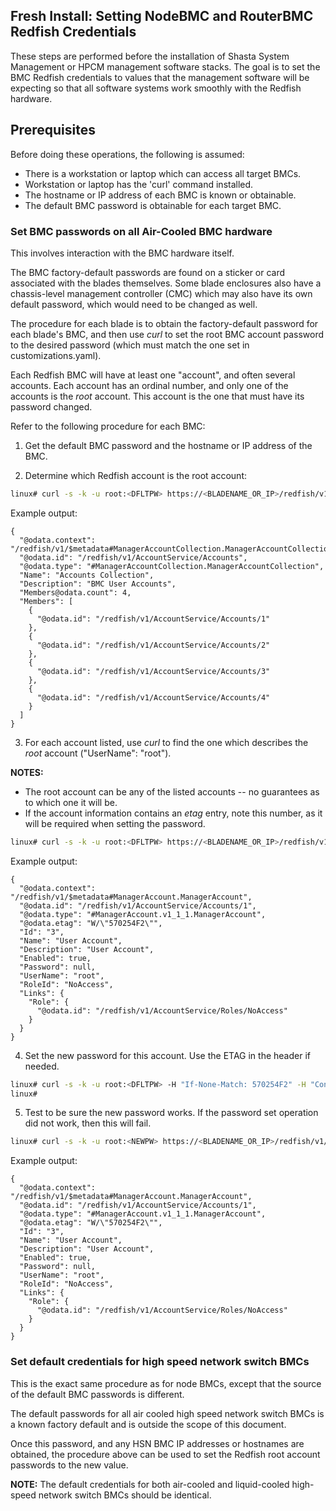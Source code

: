 ## Fresh Install: Setting NodeBMC and RouterBMC Redfish Credentials

These steps are performed before the installation of Shasta System Management
or HPCM management software stacks. The goal is to set the BMC Redfish 
credentials to values that the management software will be expecting so that
all software systems work smoothly with the Redfish hardware.

## Prerequisites

Before doing these operations, the following is assumed:

- There is a workstation or laptop which can access all target BMCs.
- Workstation or laptop has the 'curl' command installed.
- The hostname or IP address of each BMC is known or obtainable.
- The default BMC password is obtainable for each target BMC.

### Set BMC passwords on all Air-Cooled BMC hardware

This involves interaction with the BMC hardware itself.

The BMC factory-default passwords are found on a sticker or card associated
with the blades themselves. Some blade enclosures also have a chassis-level
management controller (CMC) which may also have its own default password, which
would need to be changed as well.

The procedure for each blade is to obtain the factory-default password for
each blade's BMC, and then use *curl* to set the root BMC account password to
the desired password (which must match the one set in customizations.yaml).

Each Redfish BMC will have at least one "account", and often several accounts.
Each account has an ordinal number, and only one of the accounts is the *root*
account. This account is the one that must have its password changed.

Refer to the following procedure for each BMC:

1. Get the default BMC password and the hostname or IP address of the BMC.

2. Determine which Redfish account is the root account:

  ```bash
  linux# curl -s -k -u root:<DFLTPW> https://<BLADENAME_OR_IP>/redfish/v1/AccountSystem/Accounts | jq
  ```

  Example output:

  ```
  {
    "@odata.context": "/redfish/v1/$metadata#ManagerAccountCollection.ManagerAccountCollection",
    "@odata.id": "/redfish/v1/AccountService/Accounts",
    "@odata.type": "#ManagerAccountCollection.ManagerAccountCollection",
    "Name": "Accounts Collection",
    "Description": "BMC User Accounts",
    "Members@odata.count": 4,
    "Members": [
      {
        "@odata.id": "/redfish/v1/AccountService/Accounts/1"
      },
      {
        "@odata.id": "/redfish/v1/AccountService/Accounts/2"
      },
      {
        "@odata.id": "/redfish/v1/AccountService/Accounts/3"
      },
      {
        "@odata.id": "/redfish/v1/AccountService/Accounts/4"
      }
    ]
  }
  ```

3. For each account listed, use *curl* to find the one which describes the *root* account ("UserName": "root").  

**NOTES:**
 - The root account can be any of the listed accounts -- no guarantees as to which one it will be.
 - If the account information contains an *etag* entry, note this number, as it will be required when setting the password.

  ```bash
  linux# curl -s -k -u root:<DFLTPW> https://<BLADENAME_OR_IP>/redfish/v1/AccountSystem/Accounts/1 | jq
  ```

  Example output:

  ```
  {
    "@odata.context": "/redfish/v1/$metadata#ManagerAccount.ManagerAccount",
    "@odata.id": "/redfish/v1/AccountService/Accounts/1",
    "@odata.type": "#ManagerAccount.v1_1_1.ManagerAccount",
    "@odata.etag": "W/\"570254F2\"",
    "Id": "3",
    "Name": "User Account",
    "Description": "User Account",
    "Enabled": true,
    "Password": null,
    "UserName": "root",
    "RoleId": "NoAccess",
    "Links": {
      "Role": {
        "@odata.id": "/redfish/v1/AccountService/Roles/NoAccess"
      }
    }
  }
  ```

4. Set the new password for this account. Use the ETAG in the header if needed.

  ```bash
  linux# curl -s -k -u root:<DFLTPW> -H "If-None-Match: 570254F2" -H "Content-Type: application/json" -X PATCH -d '{"Password":"<NEWPW>"}' https://<BLADENAME_OR_IP>/redfish/v1/AccountSystem/Accounts/1
  linux#  
  ```

5. Test to be sure the new password works. If the password set operation did not work, then this will fail.

  ```bash
  linux# curl -s -k -u root:<NEWPW> https://<BLADENAME_OR_IP>/redfish/v1/AccountSystem
  ```

  Example output:

  ```
  {
    "@odata.context": "/redfish/v1/$metadata#ManagerAccount.ManagerAccount",
    "@odata.id": "/redfish/v1/AccountService/Accounts/1",
    "@odata.type": "#ManagerAccount.v1_1_1.ManagerAccount",
    "@odata.etag": "W/\"570254F2\"",
    "Id": "3",
    "Name": "User Account",
    "Description": "User Account",
    "Enabled": true,
    "Password": null,
    "UserName": "root",
    "RoleId": "NoAccess",
    "Links": {
      "Role": {
        "@odata.id": "/redfish/v1/AccountService/Roles/NoAccess"
      }
    }
  }
  ```

### Set default credentials for high speed network switch BMCs

This is the exact same procedure as for node BMCs, except that the source of
the default BMC passwords is different.  

The default passwords for all air cooled high speed network switch BMCs is a 
known factory default and is outside the scope of this document.

Once this password, and any HSN BMC IP addresses or hostnames are obtained, 
the procedure above can be used to set the Redfish root account passwords to
the new value.

**NOTE:** The default credentials for both air-cooled and liquid-cooled high-speed network switch BMCs should be identical.



